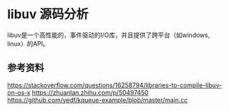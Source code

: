 # libuv 源码分析
libuv是一个高性能的，事件驱动的I/O库，并且提供了跨平台（如windows, linux）的API。

## 参考资料  
https://stackoverflow.com/questions/16258794/libraries-to-compile-libuv-on-os-x
https://zhuanlan.zhihu.com/p/50497450
https://github.com/yedf/kqueue-example/blob/master/main.cc